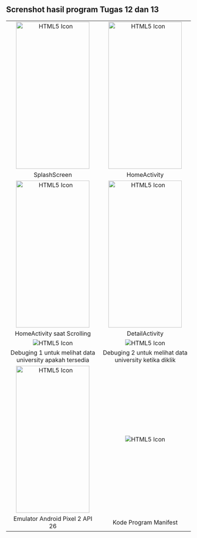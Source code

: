 ## Screnshot hasil program Tugas 12 dan 13

<table align="center">
  <tr>
    <td align="center"><img src="https://user-images.githubusercontent.com/76394274/133750769-d15daa90-dcb9-40eb-bbe4-a81bdbd0ecb3.png" alt="HTML5 Icon" width="200" height="400"></td>
    <td align="center"><img src="https://user-images.githubusercontent.com/76394274/133750777-cbac3416-3191-4969-a233-29ff1997be83.png" alt="HTML5 Icon" width="200" height="400"></td>
  </tr>

  <tr>
    <td align="center">SplashScreen</td>
    <td align="center">HomeActivity</td>
  </tr>
  
  <tr>
    <td align="center"><img src="https://user-images.githubusercontent.com/76394274/133750780-c0ff0fc9-e161-4c0b-91ef-2985f9b1b553.png" alt="HTML5 Icon" width="200" height="400"></td>
    <td align="center"><img src="https://user-images.githubusercontent.com/76394274/133750793-b410b8d9-038b-499b-80b3-11c6478cd161.png" alt="HTML5 Icon" width="200" height="400"></td>
  </tr>
  
  <tr>
    <td align="center">HomeActivity saat Scrolling</td>
    <td align="center">DetailActivity</td>
  </tr>
  
  <tr>
    <td align="center"><img src="https://user-images.githubusercontent.com/76394274/133750809-f1949b97-424a-4a1d-ade4-dee20b8f22a3.jpg" alt="HTML5 Icon"></td>
    <td align="center"><img src="https://user-images.githubusercontent.com/76394274/133750819-d20bedf7-95ee-4ee6-b68c-ea9625dc7adf.jpg" alt="HTML5 Icon"></td>
  </tr>
  
  <tr>
    <td align="center">Debuging 1 untuk melihat data university apakah tersedia</td>
    <td align="center">Debuging 2 untuk melihat data university ketika diklik</td>
  </tr>
  
  <tr>
    <td align="center"><img src="https://user-images.githubusercontent.com/76394274/133755131-3e358e2c-5dfa-496c-9060-29b2f85febad.jpg" alt="HTML5 Icon" width="200" height="400"></td>
    <td align="center"><img src="https://user-images.githubusercontent.com/76394274/133755138-81d82d25-4003-41d0-87e6-bc52021ae71b.jpg" alt="HTML5 Icon"></td>
  </tr>
  
  <tr>
    <td align="center">Emulator Android Pixel 2 API 26</td>
    <td align="center">Kode Program Manifest</td>
  </tr>
 
</table>
